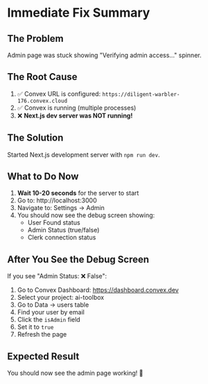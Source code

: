 # Immediate Fix Summary

## The Problem
Admin page was stuck showing "Verifying admin access..." spinner.

## The Root Cause
1. ✅ Convex URL is configured: `https://diligent-warbler-176.convex.cloud`
2. ✅ Convex is running (multiple processes)
3. ❌ **Next.js dev server was NOT running!**

## The Solution
Started Next.js development server with `npm run dev`.

## What to Do Now

1. **Wait 10-20 seconds** for the server to start
2. Go to: http://localhost:3000
3. Navigate to: Settings → Admin
4. You should now see the debug screen showing:
   - User Found status
   - Admin Status (true/false)
   - Clerk connection status

## After You See the Debug Screen

If you see "Admin Status: ❌ False":
1. Go to Convex Dashboard: https://dashboard.convex.dev
2. Select your project: ai-toolbox
3. Go to Data → users table
4. Find your user by email
5. Click the `isAdmin` field
6. Set it to `true`
7. Refresh the page

## Expected Result
You should now see the admin page working! 🎉

